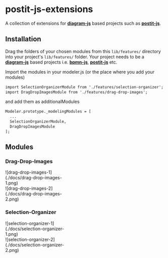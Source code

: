 # postit-js-extensions
A collection of extensions for [**diagram-js**](https://github.com/bpmn-io/diagram-js) based projects such as [**postit-js**](https://github.com/pinussilvestrus/postit-js).

## Installation

Drag the folders of your chosen modules from this `lib/features/` directory into your project's `lib/features/` folder.
Your project needs to be a [**diagram-js**](https://github.com/bpmn-io/diagram-js) based projects i.e. [**bpmn-js**](https://github.com/bpmn-io/bpmn-js), [**postit-js**](https://github.com/pinussilvestrus/postit-js) etc.

Import the modules in your modeler.js (or the place where you add your modules)

````
import SelectionOrganizerModule from './features/selection-organizer';
import DragDropImagesModule from './features/drag-drop-images';
````
and add them as additionalModules

```
Modeler.prototype._modelingModules = [
  ...
  SelectionOrganizerModule,
  DragDropImagesModule
];

```

## Modules
### Drag-Drop-Images
<div style="width:200px">![drag-drop-images-1](./docs/drag-drop-images-1.png)</div>

<div style="width:200px">![drag-drop-images-2](./docs/drag-drop-images-2.png)</div>

### Selection-Organizer
<div style="width:200px">![selection-organizer-1](./docs/selection-organizer-1.png)</div>

<div style="width:200px">![selection-organizer-2](./docs/selection-organizer-2.png)</div>
